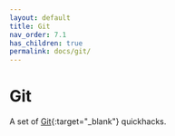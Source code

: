 ```yaml
---
layout: default
title: Git
nav_order: 7.1
has_children: true
permalink: docs/git/
---
```


# Git

A set of [Git](https://git-scm.com/){:target="_blank"} quickhacks.
